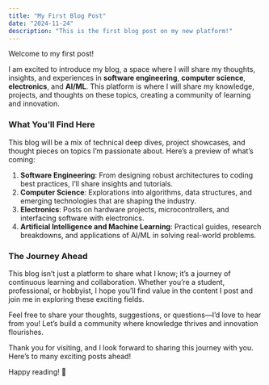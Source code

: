 ```yaml
---
title: "My First Blog Post"
date: "2024-11-24"
description: "This is the first blog post on my new platform!"
---
```


Welcome to my first post!

I am excited to introduce my blog, a space where I will share my thoughts, insights, and experiences in  **software engineering**, **computer science**, **electronics**, and **AI/ML**. This platform is where I will share my knowledge, projects, and thoughts on these topics, creating a community of learning and innovation.

<!-- ### Why Next.js?

I chose Next.js to build this blog because it combines performance and simplicity, making it the perfect tool for modern web development. Here are a few reasons why it stood out:

- **Performance**: Delivers blazing-fast page loads for a seamless user experience.
- **Flexibility**: Handles both static content and dynamic functionality effortlessly.
- **Developer Experience**: Its tools and ecosystem make building and maintaining the blog enjoyable.
- **SEO Optimization**: Built-in features to help my posts reach the right audience. -->

### What You’ll Find Here

This blog will be a mix of technical deep dives, project showcases, and thought pieces on topics I’m passionate about. Here’s a preview of what’s coming:

1. **Software Engineering**: From designing robust architectures to coding best practices, I’ll share insights and tutorials.
2. **Computer Science**: Explorations into algorithms, data structures, and emerging technologies that are shaping the industry.
3. **Electronics**: Posts on hardware projects, microcontrollers, and interfacing software with electronics.
4. **Artificial Intelligence and Machine Learning**: Practical guides, research breakdowns, and applications of AI/ML in solving real-world problems.

### The Journey Ahead

This blog isn’t just a platform to share what I know; it’s a journey of continuous learning and collaboration. Whether you’re a student, professional, or hobbyist, I hope you’ll find value in the content I post and join me in exploring these exciting fields.

Feel free to share your thoughts, suggestions, or questions—I’d love to hear from you! Let’s build a community where knowledge thrives and innovation flourishes.

Thank you for visiting, and I look forward to sharing this journey with you. Here’s to many exciting posts ahead!

Happy reading! 🚀




